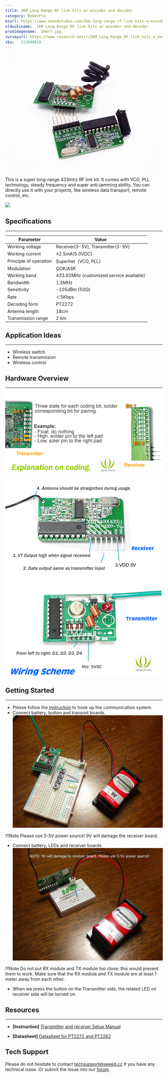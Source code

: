 ```yaml
---
title: 2KM Long Range RF link kits w/ encoder and decoder
category: MakerPro
bzurl: https://www.seeedstudio.com/2km-long-range-rf-link-kits-w-encoder-and-decoder-p-321.html?cPath=139_140
oldwikiname:  2KM Long Range RF link kits w/ encoder and decoder
prodimagename:  2kmrf.jpg
surveyurl: https://www.research.net/r/2KM_Long_Range_RF_link_kits_w_encoder_and_decoder
sku:   113990018
---
```

![](https://github.com/SeeedDocument/2KM_Long_Range_RF_link_kits_w_encoder_and_decoder/raw/master/img/2kmrf.jpg)

This is a super long-range 433mhz RF link kit. It comes with VCO, PLL technology, steady frequency and super anti-jamming ability. You can directly use it with your projects, like wireless data transport, remote control, etc.

[![](https://github.com/SeeedDocument/Seeed-WiKi/raw/master/docs/images/300px-Get_One_Now_Banner-ragular.png)](https://www.seeedstudio.com/2km-long-range-rf-link-kits-w-encoder-and-decoder-p-321.html?cPath=139_140)

##   Specifications
---
| Parameter              | Value                                    |
|------------------------|------------------------------------------|
| Working voltage        | Receiver(3-5V), Transmitter(3-9V)        |
| Working current        | ≤2.5mA(5.0VDC)                           |
| Principle of operation | Superhet（VCO, PLL）                     |
| Modulation             | OOK/ASK                                  |
| Working band           | 433.92MHz (customized service available) |
| Bandwidth              | 1.5MHz                                   |
| Sensitivity            | -105dBm (50Ω)                            |
| Rate                   | ＜5Kbps                                  |
| Decoding form          | PT2272                                   |
| Antenna length         | 18cm                                     |
| Transmission range     | 2 km                                     |
##   Application Ideas
---
*   Wireless switch
*   Remote transmission
*   Wireless control

##   Hardware Overview
---
![](https://github.com/SeeedDocument/2KM_Long_Range_RF_link_kits_w_encoder_and_decoder/raw/master/img/433rf5.png)

![](https://github.com/SeeedDocument/2KM_Long_Range_RF_link_kits_w_encoder_and_decoder/raw/master/img/433rf6.png)

## Getting Started
---

- Please follow the [Instruction](https://github.com/SeeedDocument/2KM_Long_Range_RF_link_kits_w_encoder_and_decoder/raw/master/res/2KM_RF.rar) to hook up the communication system.
- Connect battery, button and transmit boards.
![](https://github.com/SeeedDocument/2KM_Long_Range_RF_link_kits_w_encoder_and_decoder/raw/master/img/2KM_TX.JPG)

!!!Note
    Please use 3-5V power source! 9V will damage the receiver board.
- Connect battery, LEDs and receiver boards.
![](https://github.com/SeeedDocument/2KM_Long_Range_RF_link_kits_w_encoder_and_decoder/raw/master/img/2KM_RX.JPG)

!!!Note
    Do not put RX module and TX module too close: this would prevent them to work. Make sure that the RX module and TX module are at least 1 meter away from each other.
- When we press the button on the Transmitter side, the related LED on receiver side will be turned on.

## Resources
---
- **[Instruction]**   [Transmitter and receiver Setup Manual](https://github.com/SeeedDocument/2KM_Long_Range_RF_link_kits_w_encoder_and_decoder/raw/master/res/2KM_RF.rar)

- **[Datasheet]**   [Datasheet for PT2272 and PT2262](http://www.datasheetcatalog.org/datasheet/PrincetonTechnologyCorporation/mXusxsq.pdf)

## Tech Support
Please do not hesitate to contact [techsupport@seeed.cc](techsupport@seeed.cc) if you have any technical issue. Or submit the issue into our [forum](http://seeedstudio.com/forum/). 